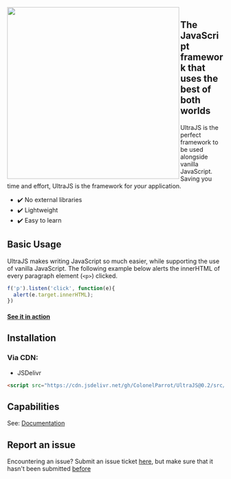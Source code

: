 <img src="https://user-images.githubusercontent.com/65585002/116790466-4846c500-aa82-11eb-8843-39c057a6b577.png" width="400" align="left">

## The JavaScript framework that uses the best of both worlds

UltraJS is the perfect framework to be used alongside vanilla JavaScript. Saving you time and effort, UltraJS is the framework for *your* application.

- ✔️ No external libraries
- ✔️ Lightweight
- ✔️ Easy to learn

## Basic Usage

UltraJS makes writing JavaScript so much easier, while supporting the use of vanilla JavaScript. The following example below alerts the innerHTML of every paragraph element (`<p>`) clicked.

```javascript
f('p').listen('click', function(e){
  alert(e.target.innerHTML);
})
```

#### [See it in action](https://jsfiddle.net/ColonelParrot/ehq6c2w7/)

## Installation

### Via CDN:

- JSDelivr
```html
<script src="https://cdn.jsdelivr.net/gh/ColonelParrot/UltraJS@0.2/src/ultra-js.min.js"></script>
```

## Capabilities

See: [Documentation](https://github.com/ColonelParrot/UltraJS/blob/main/documentation/docs.md)

## Report an issue

Encountering an issue? Submit an issue ticket [here](https://github.com/ColonelParrot/UltraJS/issues/new), but make sure that it hasn't been submitted [before](https://github.com/ColonelParrot/UltraJS/issues)
